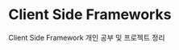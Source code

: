 Client Side Frameworks
=======================================================================================
Client Side Framework 개인 공부 및 프로젝트 정리